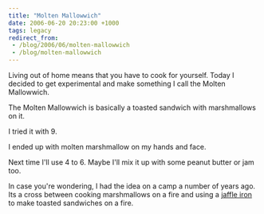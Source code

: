 ```yaml
---
title: "Molten Mallowwich"
date: 2006-06-20 20:23:00 +1000
tags: legacy
redirect_from:
 - /blog/2006/06/molten-mallowwich
 - /blog/molten-mallowwich
---
```


Living out of home means that you have to cook for yourself. Today I decided to get experimental and make something I call the Molten Mallowwich.

The Molten Mallowwich is basically a toasted sandwich with marshmallows on it.

I tried it with 9.

I ended up with molten marshmallow on my hands and face.

Next time I'll use 4 to 6. Maybe I'll mix it up with some peanut butter or jam too.

In case you're wondering, I had the idea on a camp a number of years ago. Its a cross between cooking marshmallows on a fire and using a <a href="http://en.wikipedia.org/wiki/Jaffle_iron">jaffle iron</a> to make toasted sandwiches on a fire.
